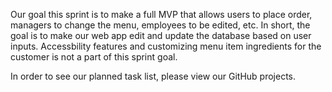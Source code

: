  Our goal this sprint is to make a full MVP that allows users to place order, managers to change the menu, employees to be edited, etc. In short, the goal is to make our web app edit and update the database based on user inputs. Accessbility features and customizing menu item ingredients for the customer is not a part of this sprint goal.

 In order to see our planned task list, please view our GitHub projects.
